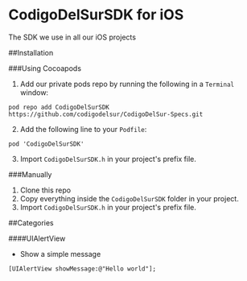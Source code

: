 CodigoDelSurSDK for iOS
=======================

The SDK we use in all our iOS projects

##Installation

###Using Cocoapods

1) Add our private pods repo by running the following in a `Terminal` window:

```
pod repo add CodigoDelSurSDK https://github.com/codigodelsur/CodigoDelSur-Specs.git
```

2) Add the following line to your `Podfile`:

```
pod 'CodigoDelSurSDK'
```

3) Import `CodigoDelSurSDK.h` in your project's prefix file.

###Manually

1) Clone this repo
2) Copy everything inside the `CodigoDelSurSDK` folder in your project.
3) Import `CodigoDelSurSDK.h` in your project's prefix file.

##Categories

####UIAlertView

- Show a simple message

```objc
[UIAlertView showMessage:@"Hello world"];
```

